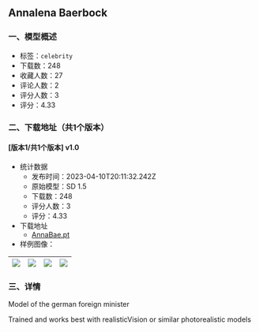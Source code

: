 ## Annalena Baerbock
### 一、模型概述

- 标签：`celebrity`
- 下载数：248
- 收藏人数：27
- 评论人数：2
- 评分人数：3
- 评分：4.33

### 二、下载地址（共1个版本）

#### [版本1/共1个版本] v1.0

- 统计数据
  - 发布时间：2023-04-10T20:11:32.242Z
  - 原始模型：SD 1.5
  - 下载数：248
  - 评分人数：3
  - 评分：4.33
- 下载地址
  - [AnnaBae.pt](https://civitai.com/api/download/models/40699)
- 样例图像：

| <img src="https://image.civitai.com/xG1nkqKTMzGDvpLrqFT7WA/1dd6e4af-11e8-49fa-0ed1-dea852ba1700/width=450/485114.jpeg" /> | <img src="https://image.civitai.com/xG1nkqKTMzGDvpLrqFT7WA/24fc0cbc-6c64-4176-6114-2ea4c0d1fa00/width=450/486015.jpeg" /> | <img src="https://image.civitai.com/xG1nkqKTMzGDvpLrqFT7WA/c371fd64-dfea-41bb-7701-a3bad1ddd700/width=450/450367.jpeg" /> | <img src="https://image.civitai.com/xG1nkqKTMzGDvpLrqFT7WA/c8e8551e-164b-456d-e07c-370b17a17b00/width=450/485115.jpeg" /> |
| ---- | ---- | ---- | ---- |


### 三、详情
<p>Model of the german foreign minister</p><p></p><p>Trained and works best with realisticVision or similar photorealistic models</p>